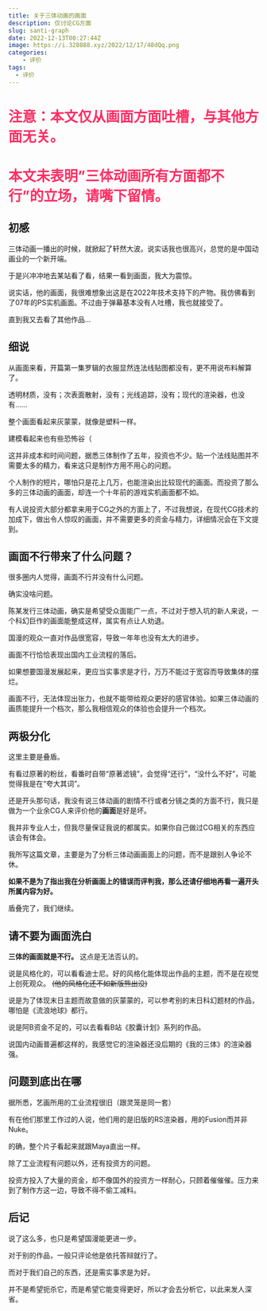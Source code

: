 ```yaml
---
title: 关于三体动画的画面
description: 仅讨论CG方面
slug: santi-graph
date: 2022-12-13T00:27:44Z
image: https://i.328888.xyz/2022/12/17/48dQq.png
categories:
    - 评价
tags:
  - 评价
---
```


<h1 style="color:#ff2e63">注意：本文仅从画面方面吐槽，与其他方面无关。</h1>

<h1 style="color:#ff2e63">本文未表明”三体动画<b>所有方面</b>都不行”的立场，请嘴下留情。</h1>

## 初感

三体动画一播出的时候，就掀起了轩然大波。说实话我也很高兴，总觉的是中国动画业的一个新开端。

于是兴冲冲地去某站看了看，结果一看到画面，我大为震惊。

说实话，他的画面，我很难想象出这是在2022年技术支持下的产物。我仿佛看到了07年的PS实机画面。不过由于弹幕基本没有人吐槽，我也就接受了。

直到我又去看了其他作品...

## 细说

从画面来看，开篇第一集罗辑的衣服显然连法线贴图都没有，更不用说布料解算了。

透明材质，没有；次表面散射，没有；光线追踪，没有；现代的渲染器，也没有……

整个画面看起来灰蒙蒙，就像是塑料一样。

建模看起来也有些恐怖谷（

这并非成本和时间问题，据悉三体制作了五年，投资也不少。贴一个法线贴图并不需要太多的精力，看来这只是制作方用不用心的问题。

个人制作的短片，哪怕只是花上几万，也能渲染出比较现代的画面。而投资了那么多的三体动画的画面，却连一个十年前的游戏实机画面都不如。

有人说投资大部分都拿来用于CG之外的方面上了，不过我想说，在现代CG技术的加成下，做出令人惊叹的画面，并不需要更多的资金与精力，详细情况会在下文提到。

## 画面不行带来了什么问题？

很多圈内人觉得，画面不行并没有什么问题。

确实没啥问题。

陈某发行三体动画，确实是希望受众面能广一点，不过对于想入坑的新人来说，一个科幻巨作的画面能整成这样，属实有点让人劝退。

国漫的观众一直对作品很宽容，导致一年年也没有太大的进步。

画面不行恰恰表现出国内工业流程的落后。

如果想要国漫发展起来，更应当实事求是才行，万万不能过于宽容而导致集体的摆烂。

画面不行，无法体现出张力，也就不能带给观众更好的感官体验。如果三体动画的画质能提升一个档次，那么我相信观众的体验也会提升一个档次。

## 两极分化

这里主要是叠盾。

有看过原著的粉丝，看番时自带“原著滤镜”，会觉得“还行”，“没什么不好”，可能觉得我是在“夸大其词”。

还是开头那句话，我没有说三体动画的剧情不行或者分镜之类的方面不行，我只是做为一个业余CG人来评价他的**画面**是好是坏。

我并非专业人士，但我尽量保证我说的都属实。如果你自己做过CG相关的东西应该会有体会。

我所写这篇文章，主要是为了分析三体动画画面上的问题，而不是跟别人争论不休。

**如果不是为了指出我在分析画面上的错误而评判我，那么还请仔细地再看一遍开头所属内容为好。**

盾叠完了，我们继续。

## 请不要为画面洗白

**三体的画面就是不行。**
这点是无法否认的。

说是风格化的，可以看看迪士尼。好的风格化能体现出作品的主题，而不是在视觉上创死观众。
~~(他的风格化还不如新版熊出没)~~

说是为了体现末日主题而故意做的灰蒙蒙的，可以参考别的末日科幻题材的作品，哪怕是《流浪地球》都行。

说是阿B资金不足的，可以去看看B站《胶囊计划》系列的作品。

说国内动画普遍都这样的，我感觉它的渲染器还没后期的《我的三体》的渲染器强。

## 问题到底出在哪

据所悉，艺画所用的工业流程很旧（跟灵笼是同一套）

有在他们那里工作过的人说，他们用的是旧版的RS渲染器，用的Fusion而并非Nuke。

的确，整个片子看起来就跟Maya直出一样。

除了工业流程有问题以外，还有投资方的问题。

投资方投入了大量的资金，却不像国外的投资方一样耐心，只顾着催催催。压力来到了制作方这一边，导致不得不偷工减料。

## 后记

说了这么多，也只是希望国漫能更进一步。

对于别的作品，一般只评论他是依托答辩就行了。

而对于我们自己的东西，还是需实事求是为好。

并不是希望扼杀它，而是希望它能变得更好，所以才会去分析它，以此来发人深省。
